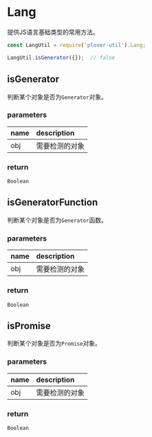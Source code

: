 # Lang
提供JS语言基础类型的常用方法。

```js
const LangUtil = require('plover-util').Lang;

LangUtil.isGenerator({});  // false
```

## isGenerator
判断某个对象是否为`Generator`对象。

### parameters
| name | description |
|:-----|:------------|
| obj | 需要检测的对象 |

### return
`Boolean`


## isGeneratorFunction
判断某个对象是否为`Generator`函数。

### parameters
| name | description |
|:-----|:------------|
| obj | 需要检测的对象 |

### return
`Boolean`


## isPromise
判断某个对象是否为`Promise`对象。

### parameters
| name | description |
|:-----|:------------|
| obj | 需要检测的对象 |

### return
`Boolean`